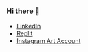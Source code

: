 ### Hi there 👋
* [LinkedIn](https://de.linkedin.com/in/oliver-tworkowski-074722272/en)
* [Replit](https://replit.com/@tworkool)
* [Instagram Art Account](https://www.instagram.com/olli.minimal3d/)

<!--
**tworkool/tworkool** is a ✨ _special_ ✨ repository because its `README.md` (this file) appears on your GitHub profile.

Here are some ideas to get you started:

- 🔭 I’m currently working on ...
- 🌱 I’m currently learning ...
- 👯 I’m looking to collaborate on ...
- 🤔 I’m looking for help with ...
- 💬 Ask me about ...
- 📫 How to reach me: ...
- 😄 Pronouns: ...
- ⚡ Fun fact: ...
-->
